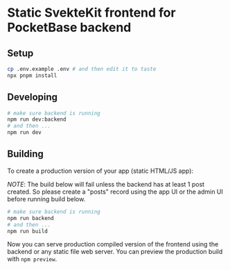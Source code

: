 # Static SvekteKit frontend for PocketBase backend

## Setup

```bash
cp .env.example .env # and then edit it to taste
npx pnpm install
```

## Developing

```bash
# make sure backend is running
npm run dev:backend
# and then ...
npm run dev
```

## Building

To create a production version of your app (static HTML/JS app):

_NOTE_: The build below will fail unless the backend has at least 1
post created. So please create a "posts" record using the app UI or
the admin UI before running build below.

```bash
# make sure backend is running
npm run backend
# and then ...
npm run build
```

Now you can serve production compiled version of the frontend using the backend
or any static file web server. You can preview the production build with
`npm preview`.
